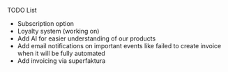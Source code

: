 
TODO List

- Subscription option
- Loyalty system (working on)
- Add AI for easier understanding of our products
- Add email notifications on important events like failed to create invoice when it will be fully automated
- Add invoicing via superfaktura
